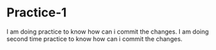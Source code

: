 # Practice-1
I am doing practice to know how can i commit the changes.
I am doing second time practice to know how can i commit the changes.

